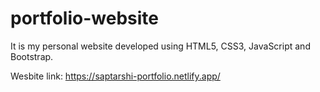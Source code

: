 # portfolio-website
It is my personal website developed using HTML5, CSS3, JavaScript and Bootstrap. 

Wesbite link: https://saptarshi-portfolio.netlify.app/
